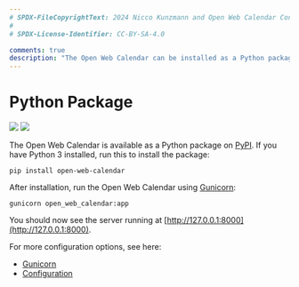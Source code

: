 ```yaml
---
# SPDX-FileCopyrightText: 2024 Nicco Kunzmann and Open Web Calendar Contributors <https://open-web-calendar.quelltext.eu/>
#
# SPDX-License-Identifier: CC-BY-SA-4.0

comments: true
description: "The Open Web Calendar can be installed as a Python package from PyPI."
---
```

# Python Package

![](https://img.shields.io/pypi/v/open-web-calendar.svg) ![](https://img.shields.io/pypi/pyversions/open-web-calendar.svg)

The Open Web Calendar is available as a Python package on [PyPI](https://pypi.org/project/open-web-calendar/).
If you have Python 3 installed, run this to install the package:

```shell
pip install open-web-calendar
```

After installation, run the Open Web Calendar using [Gunicorn](https://pypi.org/project/gunicorn/):

```shell
gunicorn open_web_calendar:app
```

You should now see the server running at [http://127.0.0.1:8000](http://127.0.0.1:8000).

For more configuration options, see here:

- [Gunicorn](https://pypi.org/project/gunicorn/)
- [Configuration](../configure)
